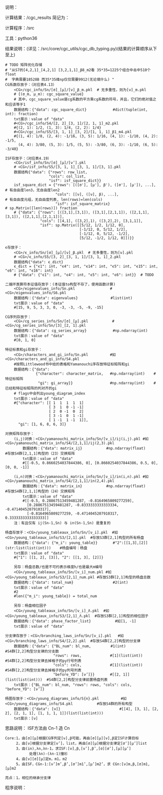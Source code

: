 说明：

计算结果：<top>/cgc_results  简记为：<CG>

计算程序：<top>/src

工具：python36

结果说明：(详见：<top>/src/core/cgc_utils/cgc_db_typing.py)(结果的计算顺序从下至上)

    # TODO 矩阵优化存储
    # "从S7的[4,2,1]_[4,2,1] [3,2,1,1]_β8_m2看 35*35=1225个组合中击中510个float
    #  字典需要18528B 而35*35维np仅仅需要9912(无论填什么) "
    CG系数存放于：（对应表4.13）
        <CG>/cgc_info/Sn/[σ]_[μ]/[ν]_β_m.pkl  # 无多重性，则为[ν]_m.pkl
        # {(σ_m, μ_m): cgc_square_value}
        # 其中，cgc_square_value是cg系数的平方乘cg系数的符号，并且，它们的绝对值之和应该等于1
        数据结构：{"data": cgc_square_dict}            #dict(tuple(int, int): fraction)
        txt展示：value of "data"
        #<CG>/cgc_info/S4/[2, 2]_[3, 1]/[2, 1, 1]_m2.pkl
        #{(2, 1): 1/2, (1, 3): 1/4, (2, 2): 1/4}
        #<CG>/cgc_info/S5/[3, 1, 1]_[3, 2]/[1, 1, 1]_β1_m4.pkl
        #{(1, 4): 1/8, (2, 4): -1/16, (3, 5): 1/16, (4, 1): -1/10, (4, 2): -1/5,
          (4, 4): 3/80, (5, 3): 1/5, (5, 5): -3/80, (6, 3): -1/10, (6, 5): -3/40}

    ISF存放于：（对应表4.19）
        <CG>/isf_info/Sn/[σ]_[μ]/[ν’].pkl
        # <CG>/isf_info/S5/[3, 1, 1]_[3, 1, 1]/[3, 1].pkl
        数据结构{"data": {"rows": row_list,
                        "cols": col_list,
                        "isf": isf_square_dict}}
        isf_square_dict = {"rows": [([σ'], [μ'], β'), ([σ'], [μ']), ...],  # 有自由度len3，无自由度len2
                           "cols": [[ν], ([ν], β), ...],                   # 有自由度元组，无自由度列表, len(rows)=len(cols)
                           "isf": isf_square_matrix}                       # sp.Matrix([len(rows)]) fraction
        # {"data": {"rows": [([3,1],[3,1]), ([3,1],[2,1,1]), ([2,1,1],[3,1]), ([2,1,1],[2,1,1])],
                    "cols": [[4,1], ([3,2],1), ([3,2],2), [3,1,1]],
                    "isf": sp.Matrix([[5/12, 1/2, 1/12, 0],
                                      [-1/12, 0, 5/12, 1/2],
                                      [-1/12, 0, 5/12, -1/2],
                                      [5/12, -1/2, 1/12, 0]])}}

    ϵ存放于：
        <CG>/ϵ_info/Sn/[σ]_[μ]/[ν]_β.pkl  # 无多重性，则为[ν].pkl
        # <CG>/ϵ_info/S5/[3, 2]_[3, 1, 1]/[3, 1, 1]_2.pkl
        数据结构{"data": ϵ_dict}
        ϵ_dict = {"ϵ1": int, "ϵ4": int, "ϵ14": int, "ϵ5": int, "ϵ15": int, "ϵ6": int, "ϵ16": int}
        # {"data": {"ϵ1": int, "ϵ4": int, "ϵ5": int, "ϵ6": int}}  # TODO

    二循环类算符本征值存放于：(本征值to构型不存了，使用函数计算)
        <CG>/eigenvalues_info/Sn.pkl                #<CG>/eigenvalues_info/S6.pkl
        数据结构：{"data": eigenvalues}               #list(int)
        txt展示：value of "data"
        #[15, 9, 5, 3, 3, 0, -3, -3, -5, -9, -15]

    CG序列存放于：
        <CG>/cg_series_info/Sn/[σ]_[μ].pkl           #<CG>/cg_series_info/Sn/[3]_[2, 1].pkl
        数据结构：{"data": cg_series_array}            #np.ndarray(int)
        txt展示：value of "data"
        #[0, 1, 0]

    特征标表和gi存放于：
        <CG>/characters_and_gi_info/Sn.pkl          #如<CG>/characters_and_gi_info/S4.pkl
        #按照Littlewood书中给的表格和Yamanouchi序存放特征标矩阵和gi
        数据结构：{"data":
                  {"character": character_matrix,   #np.ndarray(int)    #特征标矩阵
                   "gi": gi_array}}                 #np.ndarray(int)    #已经和特征标矩阵的列对齐的gi
        # flags中会列出young_diagram_index
        txt展示：value of "data"
        #{"character": [[ 1  1  1  1  1]
                        [ 3  1  0 -1 -1]
                        [ 2  0 -1  0  2]
                        [ 3 -1  0  1 -1]
                        [ 1 -1  1 -1  1]],
          "gi": [1, 6, 8, 6, 3]}

    对换矩阵存放于：
        (i,j)对换：<CG>/yamanouchi_matrix_info/Sn/[ν_i]/ij(i,j).pkl #如<CG>/yamanouchi_matrix_info/S4/[2,1,1]/ij(2,3).pkl
            数据结构：{"data": matrix_ij}           #np.ndarray(float)                  #存放S4群[2,1,1]构型的（23）交换矩阵
            txt展示：value of "data"
            #[[-0.5, 0.8660254037844386, 0], [0.8660254037844386, 0.5, 0], [0, 0, -1]]

        (i,n)对换：<CG>/yamanouchi_matrix_info/Sn/[ν_i]/in(i,n).pkl #如<CG>/yamanouchi_matrix_info/S4/[2,1,1]/in(2,4).pkl
            数据结构：{"data": matrix_in}           #np.ndarray(float)                  #存放S4群[2,1,1]构型的（24）交换矩阵
            txt展示：value of "data"
            #[[-0.5, 0.28867513459481287, -0.8164965809277259],
              [0.28867513459481287, -0.8333333333333334, -0.4714045207910317],
              [-0.8164965809277259, -0.4714045207910317, 0.3333333333333333]]
        注：有且仅有 ij(Sn-1,Sn) 与 in(Sn-1,Sn) 是重复的

    杨盘存放于：<CG>/young_tableaux_info/Sn/[ν_i].pkl  #如<CG>/young_tableaux_info/S3/[2,1].pkl  #存放S3群[2,1]构型的所有杨盘
        数据结构：{"data": {"m_i": young_table}}       #"2":[[1,3],[2]](str:list(list(int)))    #杨盘编号：杨盘
        txt展示：value of "data"
        #{"1": [[1, 2], [3]], "2": [[1, 3], [2]]}

        另存：杨盘总数/也是不可约表示维度h/也是最大m编号
        <CG>/young_tableaux_info/Sn/[ν_i]_num.pkl #如<CG>/young_tableaux_info/S3/[2,1]_num.pkl #存放S3群[2,1]构型的杨盘总数
        数据结构：{"data": total_num}                  #2(int)
        txt展示：value of "data"
        #2
        #len({"m_i": young_table}) = total_num

        另存：杨盘相位因子
        <CG>/young_tableaux_info/Sn/[ν_i]_Λ.pkl  #如<CG>/young_tableaux_info/S3/[2,1]_Λ.pkl  #存放S3群[2,1]构型的相位因子
        数据结构：{"data": phase_factor_list}           #如[1, -1]
        txt展示：value of "data"

    分支律存放于：<CG>/branching_laws_info/Sn/[ν_i].pkl   #如<CG>/branching_laws_info/S4/[2,2].pkl  #存放S4群[2,2]构型的分支律
        数据结构：{"data": {"BL_num": bl_num,         #1(int)                     #S4群[2,2]构型分支律的分支数
                          "rows": rows,             #[1](list(int))             #S4群[2,2]构型分支律去掉格子的py行号列表
                          "cols": cols,             #[1](list(int))             #S4群[2,2]构型分支律去掉格子的py列号列表
                          "before_YD": [ν’]}}       #[[2, 1]](list(list(int)))  #S4群[2,2]构型分支律前置杨盘列表
        txt展示：{"BL_num": bl_num, "rows": rows, "cols": cols, "before_YD": [ν’]}

    杨图存放于：<CG>/young_diagrams_info/S{n}.pkl          #如<CG>/young_diagrams_info/S4.pkl           #存放S4群的所有构型
        数据结构：{"data": [ν]}                           #[[4], [3, 1], [2, 2], [2, 1, 1], [1, 1, 1, 1]](list(list(int)))
        txt展示：[ν]


思路说明：
    ISF方法由 Cn-1 造 Cn

    Core:1，由[σ][μ]根据CG序列定[ν],β可能，再由[σ][μ][ν],β定ISF计算目标
         2，由[ν]根据分支律定[ν’]，list，再由[σ][μ]根据分支律定[σ‘][μ’]list
         3，由(in),λn,λn-1，求ISF:[ν],β,[ν’],β’,[σ][σ’],[μ][μ’]
               处理(λn)-(λn-1)撞衫
         4，由[ν][σ][μ]定m，m1，m2
         5，由ISF，CGn-1:[ν’]m’,β’,[σ’]m1’,[μ’]m2’，求 CGn:[ν]m,β,[σ]m1,[μ]m2

    亮点：1，相位的继承分支律

程序说明：

